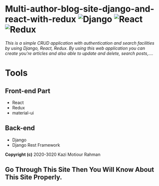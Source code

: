 
# Multi-author-blog-site-django-and-react-with-redux ![Django](https://img.shields.io/badge/-Django-%23092E20?style=flat-square&logo=React&logoColor=white) ![React](https://img.shields.io/badge/-React-%23092E20?style=flat-square&logo=React&logoColor=white) ![Redux](https://img.shields.io/badge/-Redux-%23092E20?style=flat-square&logo=Redux&logoColor=white)


*This is a simple CRUD application with authentication and search facilities by using Django, React, Redux. By using this web application you can create you're articles and also able to update and delete, search posts,....*


# Tools
## Front-end Part
* React
* Redux
* material-ui
## Back-end
* Django
* Django Rest Framework



**Copyright (c)** 2020-3020 Kazi Motiour Rahman
## Go Through This Site Then You Will Know About This Site Properly.
